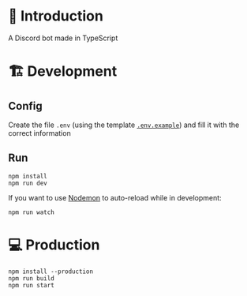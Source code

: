 # 📖 Introduction

A Discord bot made in TypeScript

# 🏗 Development

## Config

Create the file `.env` (using the template [`.env.example`](.env.example)) and fill it with the correct information

## Run

```
npm install
npm run dev
```

If you want to use [Nodemon](https://nodemon.io/) to auto-reload while in development:

```
npm run watch
```

# 💻 Production

```
npm install --production
npm run build
npm run start
```
